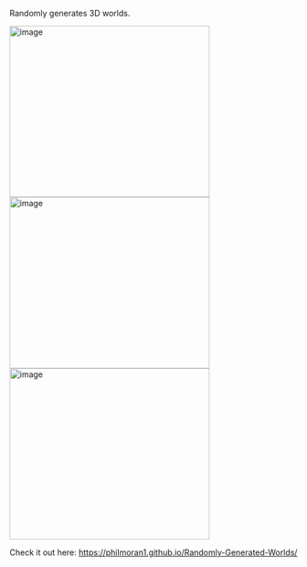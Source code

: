 Randomly generates 3D worlds.

<img width="350" height="300" alt="image" src="https://user-images.githubusercontent.com/52786335/218874455-c7675486-d7e4-4d8b-91e7-153fc5912e28.png"><img width="350" height="300" alt="image" src="https://user-images.githubusercontent.com/52786335/218874596-388a7551-54fe-4e60-a3e1-bd94aa80928a.png"><img width="350" height="300"  alt="image" src="https://user-images.githubusercontent.com/52786335/218874794-24a98186-5aac-44cf-8f57-9cd0326cb08d.png">



Check it out here: https://philmoran1.github.io/Randomly-Generated-Worlds/
